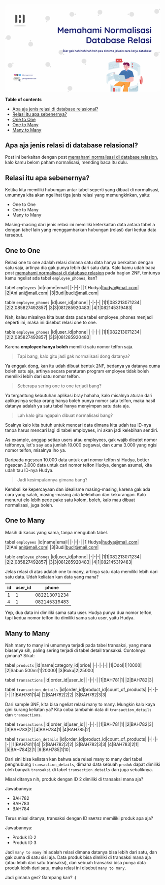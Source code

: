 <img src="assets/memahami-normalisasi-database-relasi/6d51d6f8-e5e9-4c53-8ff9-8fe607199c79.png" style="border-radius:10px;" />

<br/>

**Table of contents**

- [Apa aja jenis relasi di database relasional?](#apa-aja-jenis-relasi-di-database-relasional)
- [Relasi itu apa sebenernya?](#relasi-itu-apa-sebenernya)
- [One to One](#one-to-one)
- [One to Many](#one-to-many)
- [Many to Many](#many-to-many)

## Apa aja jenis relasi di database relasional?

Post ini berkaitan dengan post [memahami normalisasi di database relasion](./memahami-normalisasi-database-relasi.md), kalo kamu belom paham normalisasi, mending baca itu dulu.

## Relasi itu apa sebenernya?

Ketika kita memiliki hubungan antar tabel seperti yang dibuat di normalisasi, umumnya kita akan ngelihat tiga jenis relasi yang memungkinkan, yaitu:

- One to One
- One to Many
- Many to Many

Masing-masing dari jenis relasi ini memiliki keterkaitan data antara tabel a dengan tabel lain yang menggambarkan hubungan (relasi) dari kedua data tersebut.

## One to One

Relasi one to one adalah relasi dimana satu data hanya berkaitan dengan satu saja, artinya dia gak punya lebih dari satu data. Kalo kamu udah baca post [memahami normalisasi di database relasion](./memahami-normalisasi-database-relasi.md) pada bagian 2NF, tentunya kamu ngeliat ada tabel `employee_phones`, kan?

tabel `employees`
|id|name|email|
|-|-|-|
|1|Hudya|hudya@mail.com|
|2|Ani|ani@mail.com|
|3|Budi|budi@mail.com|

table `employee_phones`
|id|user_id|phone|
|-|-|-|
|1|1|082213071234|
|2|2|085827492857|
|3|3|081285920483|
|4|1|082145319483|

Nah, kalau misalnya kita buat data pada tabel employee_phones menjadi seperti ini, maka ini disebut relasi one to one.

table `employee_phones`
|id|user_id|phone|
|-|-|-|
|1|1|082213071234|
|2|2|085827492857|
|3|3|081285920483|

Karena **employee hanya boleh** memiliki satu nomor telfon saja.

> Tapi bang, kalo gitu jadi gak normalisasi dong datanya?

Ya enggak dong, kan itu udah dibuat bentuk 2NF, bedanya ya datanya cuma boleh satu aja, artinya secara peraturan program employee tidak boleh memiliki lebih dari satu nomor telfon.

> Seberapa sering one to one terjadi bang?

Ya tergantung kebutuhan aplikasi bray hahaha, kalo misalnya aturan dari aplikasinya setiap orang hanya boleh punya nomor satu telfon, maka hasil datanya adalah ya satu tabel hanya menyimpan satu data aja.

> Lah kalo gitu ngapain dibuat normalisasi bang?

Soalnya kalo kita butuh untuk mencari data dimana kita udah tau ID-nya tanpa harus mencari lagi di tabel employees, ini akan jadi kelebihan sendiri.

As example, anggap setiap users atau employees, gak wajib dicatet nomor telfonnya, let's say ada jumlah 10.000 pegawai, dan cuma 3.000 yang ngisi nomor telfon, misalnya lho ya.

Daripada ngescan 10.000 data untuk cari nomor telfon si Hudya, better ngescan 3.000 data untuk cari nomor telfon Hudya, dengan asumsi, kita udah tau ID-nya Hudya.

> Jadi kesimpulannya gimana bang?

Kembali ke kepercayaan dan idealisme masing-masing, karena gak ada cara yang salah, masing-masing ada kelebihan dan kekurangan. Kalo menurut elo lebih pede pake satu kolom, boleh, kalo mau dibuat normalisasi, juga boleh.

## One to Many

Masih di kasus yang sama, tanpa mengubah tabel.

tabel `employees`
|id|name|email|
|-|-|-|
|1|Hudya|hudya@mail.com|
|2|Ani|ani@mail.com|
|3|Budi|budi@mail.com|

table `employee_phones`
|id|user_id|phone|
|-|-|-|
|1|1|082213071234|
|2|2|085827492857|
|3|3|081285920483|
|4|1|082145319483|

Jelas relasi di atas adalah one to many, artinya satu data memiliki lebih dari satu data. Udah keliatan kan data yang mana?

|id|user_id|phone|
|-|-|-|
|1|1|082213071234|
|4|1|082145319483|

Yep, dua data ini dimiliki sama satu user. Hudya punya dua nomor telfon, tapi kedua nomor telfon itu dimiliki sama satu user, yaitu Hudya.

## Many to Many

Nah many to many ini umumnya terjadi pada tabel transaksi, yang mana biasanya sih, paling sering terjadi di tabel detail transaksi. Contohnya gimana? Sikat:

tabel `products`
|id|name|category_id|price|
|-|-|-|-|
|1|Odol|1|10000|
|2|Sabun 500ml|1|20000|
|3|Buku|2|25000|

tabel `transactions`
|id|order_id|user_id|
|-|-|-|
|1|BAH781|1|
|2|BAH782|3|

tabel `transaction_details`
|id|order_id|product_id|count_of_products|
|-|-|-|-|
|1|BAH781|1|4|
|2|BAH782|2|2|
|3|BAH782|3|3|

Dari sample 3NF, kita bisa ngeliat relasi many to many. Mungkin kalo kaya gini kurang keliatan ya? Kita coba tambahin data di `transaction_details` dan `transactions`.

tabel `transactions`
|id|order_id|user_id|
|-|-|-|
|1|BAH781|1|
|2|BAH782|3|
|3|BAH783|2|
|4|BAH784|1|
|4|BAH785|2|

tabel `transaction_details`
|id|order_id|product_id|count_of_products|
|-|-|-|-|
|1|BAH781|1|4|
|2|BAH782|2|2|
|3|BAH782|3|3|
|4|BAH783|2|1|
|5|BAH784|2|1|
|6|BAH785|1|10|

Dari sini bisa keliatan kan bahwa ada relasi many to many dari tabel penghubung `transaction_details`, dimana data sebuah `produk` dapat dimiliki oleh banyak `transaksi` di tabel `transaction_details` dan juga sebaliknya.

Misal ditanya nih, produk dengan ID 2 dimiliki di transaksi mana aja?

Jawabannya:

- BAH782
- BAH783
- BAH784

Terus misal ditanya, transaksi dengan ID `BAH782` memiliki produk apa aja?

Jawabannya:

- Produk ID 2
- Produk ID 3

Jadi `many to many` ini adalah relasi dimana datanya bisa lebih dari satu, dan gak cuma di satu sisi aja. Data produk bisa dimiliki di transaksi mana aja (atau lebih dari satu transaksi), dan sebuah transaksi bisa punya data produk lebih dari satu, maka relasi ini disebut `many to many`.

Jadi gimana ges? Gampang kan? :)